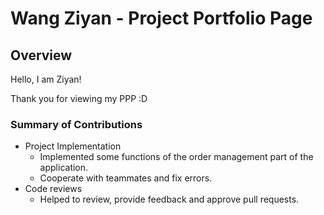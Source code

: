 # Wang Ziyan - Project Portfolio Page

## Overview

Hello, I am Ziyan!

Thank you for viewing my PPP :D

### Summary of Contributions

- Project Implementation
  - Implemented some functions of the order management part of the application.
  - Cooperate with teammates and fix errors.
- Code reviews
  - Helped to review, provide feedback and approve pull requests.